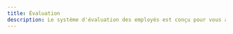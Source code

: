 ```yaml
---
title: Évaluation
description: Le système d'évaluation des employés est conçu pour vous aider à gérer et à améliorer les performances de vos employés de manière efficace et structurée.
---
```




